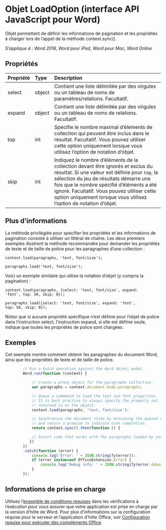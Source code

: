 # <a name="loadoption-object-(javascript-api-for-word)"></a>Objet LoadOption (interface API JavaScript pour Word)

Objet permettant de définir les informations de pagination et les propriétés à charger lors de l’appel de la méthode context.sync().

_S’applique à : Word 2016, Word pour iPad, Word pour Mac, Word Online_

## <a name="properties"></a>Propriétés
| Propriété     | Type   |Description|
|:---------------|:--------|:----------|
|select|object|Contient une liste délimitée par des virgules ou un tableau de noms de paramètres/relations. Facultatif.|
|expand|object|Contient une liste délimitée par des virgules ou un tableau de noms de relations. Facultatif.|
|top|int| Spécifie le nombre maximal d’éléments de collection qui peuvent être inclus dans le résultat. Facultatif. Vous pouvez utiliser cette option uniquement lorsque vous utilisez l’option de notation d’objet.|
|skip|int|Indiquez le nombre d’éléments de la collection devant être ignorés et exclus du résultat. Si une valeur est définie pour `top`, la sélection du jeu de résultats démarre une fois que le nombre spécifié d’éléments a été ignoré. Facultatif. Vous pouvez utiliser cette option uniquement lorsque vous utilisez l’option de notation d’objet.|

## <a name="more-information"></a>Plus d’informations

La méthode privilégiée pour spécifier les propriétés et les informations de pagination consiste à utiliser un littéral de chaîne. Les deux premiers exemples illustrent la méthode recommandée pour demander les propriétés de texte et de taille de police pour les paragraphes d’une collection :

<code>context.load(paragraphs, 'text, font/size');</code>

<code>paragraphs.load('text, font/size');</code>

Voici un exemple similaire qui utilise la notation d’objet (y compris la pagination) :

<code>context.load(paragraphs, {select: 'text, font/size',
                                expand: 'font',
                                top: 50,
                                skip: 0});</code>

<code>paragraphs.load({select: 'text, font/size',
                       expand: 'font',
                       top: 50,
                       skip: 0});</code>

Notez que si aucune propriété spécifique n’est définie pour l’objet de police dans l’instruction select, l’instruction expand, si elle est définie seule, indique que toutes les propriétés de police sont chargées.

## <a name="examples"></a>Exemples

Cet exemple montre comment obtenir les paragraphes du document Word, ainsi que les propriétés de texte et de taille de police.

```js
        // Run a batch operation against the Word object model.
        Word.run(function (context) {

            // Create a proxy object for the paragraphs collection.
            var paragraphs = context.document.body.paragraphs;

            // Queue a commmand to load the text and font properties.
            // It is best practice to always specify the property set. Otherwise, all properties are
            // returned in on the object.
            context.load(paragraphs, 'text, font/size');

            // Synchronize the document state by executing the queued commands,
            // and return a promise to indicate task completion.
            return context.sync().then(function () {

            // Insert code that works with the paragraphs loaded by context.load().
           })
        })
        .catch(function (error) {
            console.log('Error: ' + JSON.stringify(error));
            if (error instanceof OfficeExtension.Error) {
                console.log('Debug info: ' + JSON.stringify(error.debugInfo));
            }
        });

```

## <a name="support-details"></a>Informations de prise en charge
Utilisez l’[ensemble de conditions requises](../office-add-in-requirement-sets.md) dans les vérifications à l’exécution pour vous assurer que votre application est prise en charge par la version d’hôte de Word. Pour plus d’informations sur la configuration requise pour le serveur et l’application d’hôte Office, voir [Configuration requise pour exécuter des compléments Office](../../docs/overview/requirements-for-running-office-add-ins.md).
